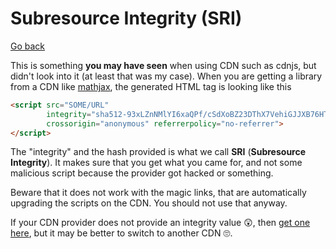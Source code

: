 # Subresource Integrity (SRI)

[Go back](../index.md#security)

This is something **you may have seen** when using CDN such as cdnjs, but didn't look into it (at least that was my case). When you are getting a library from a CDN like [mathjax](https://cdnjs.com/libraries/mathjax), the generated HTML tag is looking like this

```html
<script src="SOME/URL" 
        integrity="sha512-93xLZnNMlYI6xaQPf/cSdXoBZ23DThX7VehiGJJXB76HTTalQKPC5CIHuFX8dlQ5yzt6baBQRJ4sDXhzpojRJA==" 
        crossorigin="anonymous" referrerpolicy="no-referrer">
</script>
```

The "integrity" and the hash provided is what we call **SRI** (**Subresource Integrity**). It makes sure that you get what you came for, and not some malicious script because the provider got hacked or something.

Beware that it does not work with the magic links, that are automatically upgrading the scripts on the CDN. You should not use that anyway.

If your CDN provider does not provide an integrity value 😲, then [get one here](https://www.srihash.org/), but it may be better to switch to another CDN 🙄.